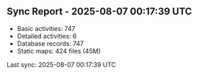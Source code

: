 ## Sync Report - 2025-08-07 00:17:39 UTC

- Basic activities: 747
- Detailed activities: 6
- Database records: 747
- Static maps: 424 files (45M)

Last sync: 2025-08-07 00:17:39 UTC
